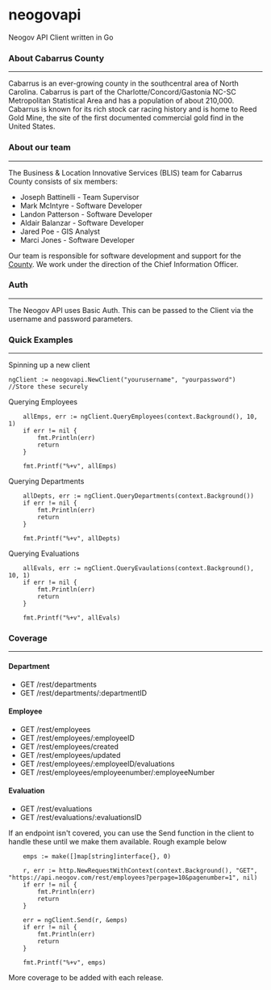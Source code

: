# neogovapi
Neogov API Client written in Go

### About Cabarrus County
---
Cabarrus is an ever-growing county in the southcentral area of North Carolina. Cabarrus is part of the Charlotte/Concord/Gastonia NC-SC Metropolitan Statistical Area and has a population of about 210,000. Cabarrus is known for its rich stock car racing history and is home to Reed Gold Mine, the site of the first documented commercial gold find in the United States.

### About our team
---
The Business & Location Innovative Services (BLIS) team for Cabarrus County consists of six members:

+ Joseph Battinelli - Team Supervisor
+ Mark McIntyre - Software Developer
+ Landon Patterson - Software Developer
+ Aldair Balanzar - Software Developer
+ Jared Poe - GIS Analyst
+ Marci Jones - Software Developer

Our team is responsible for software development and support for the [County](https://www.cabarruscounty.us/departments/information-technology). We work under the direction of the Chief Information Officer.

### Auth
---
The Neogov API uses Basic Auth. This can be passed to the Client via the username and password parameters.

### Quick Examples
---

Spinning up a new client
```
ngClient := neogovapi.NewClient("yourusername", "yourpassword") //Store these securely
```

Querying Employees
```
	allEmps, err := ngClient.QueryEmployees(context.Background(), 10, 1)
	if err != nil {
		fmt.Println(err)
		return
	}

	fmt.Printf("%+v", allEmps)
```

Querying Departments
```
	allDepts, err := ngClient.QueryDepartments(context.Background())
	if err != nil {
		fmt.Println(err)
		return
	}

	fmt.Printf("%+v", allDepts)
```

Querying Evaluations
```
	allEvals, err := ngClient.QueryEvaulations(context.Background(), 10, 1)
	if err != nil {
		fmt.Println(err)
		return
	}

	fmt.Printf("%+v", allEvals)
```
### Coverage
---
#### Department

* GET /rest/departments
* GET /rest/departments/:departmentID

#### Employee

* GET /rest/employees
* GET /rest/employees/:employeeID
* GET /rest/employees/created
* GET /rest/employees/updated
* GET /rest/employees/:employeeID/evaluations
* GET /rest/employees/employeenumber/:employeeNumber


#### Evaluation

* GET /rest/evaluations
* GET /rest/evaluations/:evaluationsID

If an endpoint isn't covered, you can use the Send function in the client to handle these until we make them available. Rough example below

```
	emps := make([]map[string]interface{}, 0)

	r, err := http.NewRequestWithContext(context.Background(), "GET", "https://api.neogov.com/rest/employees?perpage=10&pagenumber=1", nil)
	if err != nil {
		fmt.Println(err)
		return
	}

	err = ngClient.Send(r, &emps)
	if err != nil {
		fmt.Println(err)
		return
	}

	fmt.Printf("%+v", emps)
```


More coverage to be added with each release.

